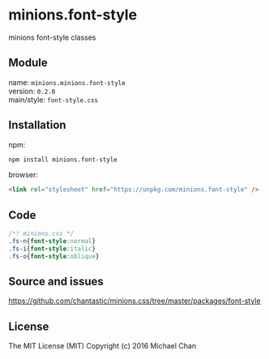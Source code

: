 # minions.font-style
minions font-style classes

## Module
name: `minions.minions.font-style`  
version: `0.2.0`  
main/style: `font-style.css`  

## Installation
npm:
```bash
npm install minions.font-style
```

browser:
```html
<link rel="stylesheet" href="https://unpkg.com/minions.font-style" />
```

## Code
```css
/*! minions.css */
.fs-n{font-style:normal}
.fs-i{font-style:italic}
.fs-o{font-style:oblique}

```

## Source and issues

https://github.com/chantastic/minions.css/tree/master/packages/font-style

## License

The MIT License (MIT)
Copyright (c) 2016 Michael Chan